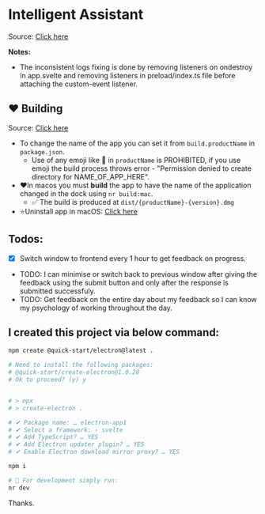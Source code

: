 # Intelligent Assistant

Source: [Click here](https://electron-vite.org/guide/#scaffolding-your-first-electron-vite-project)

**Notes:**

- The inconsistent logs fixing is done by removing listeners on ondestroy in app.svelte and removing listeners in preload/index.ts file before attaching the custom-event listener.

## ❤️ Building

Source: [Click here](https://chatgpt.com/c/68b57bdf-72ec-832c-bcdc-dade5506f7b4)

- To change the name of the app you can set it from `build.productName` in `package.json`.
  - Use of any emoji like 🚀 in `productName` is PROHIBITED, if you use emoji the build process throws error - "Permission denied to create directory for NAME_OF_APP_HERE".
- ❤️In macos you must **build** the app to have the name of the application changed in the dock using `nr build:mac`.
  - ✅ The build is produced at `dist/{productName}-{version}.dmg`
- ⭐️Uninstall app in macOS: [Click here](https://docs.google.com/document/d/1d4Tq28JC17lFqkoz3lqodACnOlCihFj-MnzNb2Vcqd8/edit?tab=t.0#heading=h.6227jtpwqhic)

## **Todos:**

- [x] Switch window to frontend every 1 hour to get feedback on progress.
- TODO: I can minimise or switch back to previous window after giving the feedback using the submit button and only after the response is submitted successfuly.
- TODO: Get feedback on the entire day about my feedback so I can know my psychology of working throughout the day.

## I created this project via below command:

```bash
npm create @quick-start/electron@latest .

# Need to install the following packages:
# @quick-start/create-electron@1.0.28
# Ok to proceed? (y) y


# > npx
# > create-electron .

# ✔ Package name: … electron-app1
# ✔ Select a framework: › svelte
# ✔ Add TypeScript? … YES
# ✔ Add Electron updater plugin? … YES
# ✔ Enable Electron download mirror proxy? … YES

npm i

# 🚀 For development simply run:
nr dev
```

Thanks.
